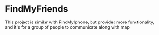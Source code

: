 FindMyFriends
=============

This project is similar with FindMyIphone, but provides more functionality, and it's for a group of people to communicate along with map
